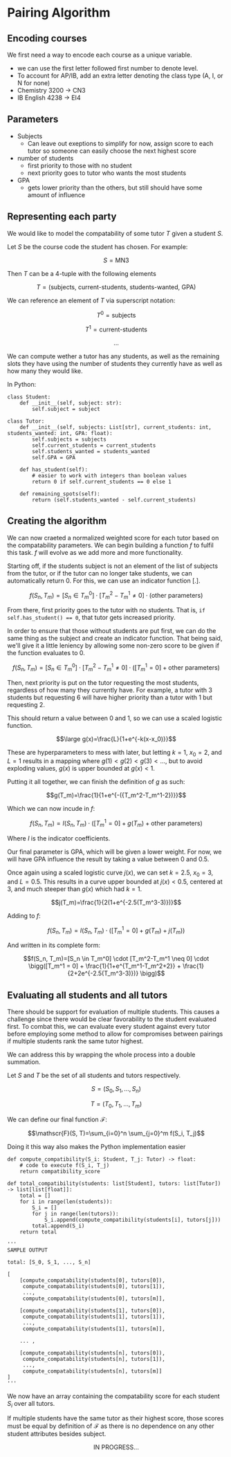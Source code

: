 # Pairing Algorithm

## Encoding courses

We first need a way to encode each course as a unique variable.
- we can use the first letter followed first number to denote level.
- To account for AP/IB, add an extra letter denoting the class type (A, I, or N for none)
- Chemistry 3200 $\rightarrow$ CN3
- IB English 4238 $\rightarrow$ EI4

## Parameters

- Subjects
  - Can leave out exeptions to simplify for now, assign score to each tutor so someone can easily choose the next highest score
- number of students
  - first priority to those with no student
  - next priority goes to tutor who wants the most students
- GPA
  - gets lower priority than the others, but still should have some amount of influence
 
## Representing each party

We would like to model the compatability of some tutor $T$ given a student $S$.

Let $S$ be the course code the student has chosen. For example:

$$S=\text{MN3}$$

Then $T$ can be a 4-tuple with the following elements

$$T=(\text{subjects, current-students, students-wanted, GPA})$$

We can reference an element of $T$ via superscript notation:

$$T^0=\text{subjects}$$

$$T^1=\text{current-students}$$

$$...$$

We can compute wether a tutor has any students, as well as the remaining slots they have using the number of students they currently have as well as how many they would like. 

In Python:

```
class Student:
    def __init__(self, subject: str):
        self.subject = subject

class Tutor:
    def __init__(self, subjects: List[str], current_students: int, students_wanted: int, GPA: float):
        self.subjects = subjects
        self.current_students = current_students
        self.students_wanted = students_wanted
        self.GPA = GPA

    def has_student(self):
        # easier to work with integers than boolean values
        return 0 if self.current_students == 0 else 1

    def remaining_spots(self):
        return (self.students_wanted - self.current_students)
```

## Creating the algorithm

We can now craeted a normalized weighted score for each tutor based on the compatability parameters. We can begin building a function $f$ to fulfil this task. $f$ will evolve as we add more and more functionality. 

Starting off, if the students subject is not an element of the list of subjects from the tutor, or if the tutor can no longer take students, we can automatically return 0. For this, we can use an indicator function [.]. 

$$f(S_n, T_m)=[S_n \in T_m^0] \cdot [T_m^2-T_m^1 \neq 0] \cdot (\text{other parameters})$$

From there, first priority goes to the tutor with no students. That is, `if self.has_student() == 0`, that tutor gets increased priority.

In order to ensure that those without students are put first, we can do the same thing as the subject and create an indicator function. That being said, we'll give it a little leniency by allowing some non-zero score to be given if the function evaluates to 0. 

$$f(S_n, T_m)=[S_n \in T_m^0] \cdot [T_m^2-T_m^1 \neq 0] \cdot \big([T_m^1 = 0] + \text{other parameters}\big)$$

Then, next priority is put on the tutor requesting the most students, regardless of how many they currently have. For example, a tutor with 3 students but requesting 6 will have higher priority than a tutor with 1 but requesting 2. 

This should return a value between 0 and 1, so we can use a scaled logistic function. 

$$\large g(x)=\frac{L}{1+e^{-k(x-x_0)}}$$

These are hyperparameters to mess with later, but letting $k=1$, $x_0=2$, and $L=1$ results in a mapping where $g(1) < g(2) < g(3) < ...$, but to avoid exploding values, $g(x)$ is upper bounded at $g(x) < 1$.

Putting it all together, we can finish the definition of $g$ as such:

$$g(T_m)=\frac{1}{1+e^{-({T_m^2-T_m^1-2})}}$$

Which we can now incude in $f$:

$$f(S_n, T_m)= I(S_n, T_m) \cdot \big([T_m^1 = 0] + g(T_m) + \text{other parameters}\big)$$

Where $I$ is the indicator coefficients.

Our final parameter is GPA, which will be given a lower weight. For now, we will have GPA influence the result by taking a value between 0 and 0.5.

Once again using a scaled logistic curve $j(x)$, we can set $k=2.5$, $x_0=3$, and $L=0.5$. This results in a curve upper bounded at $j(x) < 0.5$, centered at 3, and much steeper than $g(x)$ which had $k=1$. 

$$j(T_m)=\frac{1}{2(1+e^{-2.5(T_m^3-3)})}$$

Adding to $f$:

$$f(S_n, T_m)= I(S_n, T_m) \cdot \big([T_m^1 = 0] + g(T_m) + j(T_m)\big)$$

And written in its complete form:

$$f(S_n, T_m)=[S_n \in T_m^0] \cdot [T_m^2-T_m^1 \neq 0] \cdot \bigg([T_m^1 = 0] + \frac{1}{1+e^{T_m^1-T_m^2+2}} + \frac{1}{2+2e^{-2.5(T_m^3-3)})} \bigg)$$

## Evaluating all students and all tutors

There should be support for evaluation of multiple students. This causes a challenge since there would be clear favorability to the student evaluated first. To combat this, we can evaluate every student against every tutor before employing some method to allow for compromises between pairings if multiple students rank the same tutor highest. 

We can address this by wrapping the whole process into a double summation. 

Let $S$ and $T$ be the set of all students and tutors respectively. 

$$S=(S_0, S_1, \ldots, S_n)$$

$$T=(T_0, T_1, \ldots, T_m)$$

We can define our final function $\mathscr{F}$:

$$\mathscr{F}(S, T)=\sum_{i=0}^n \sum_{j=0}^m f(S_i, T_j)$$

Doing it this way also makes the Python implementation easier

```
def compute_compatibility(S_i: Student, T_j: Tutor) -> float:
    # code to execute f(S_i, T_j)
    return compatibility_score

def total_compatibility(students: list[Student], tutors: list[Tutor]) -> list[list[float]]:
    total = []
    for i in range(len(students)):
        S_i = []
        for j in range(len(tutors)):
            S_i.append(compute_compatibility(students[i], tutors[j]))
        total.append(S_i)
    return total

'''
SAMPLE OUTPUT

total: [S_0, S_1, ..., S_n]

[
    [compute_compatability(students[0], tutors[0]),
     compute_compatability(students[0], tutors[1]),
     ...,
     compute_compatability(students[0], tutors[m]],

    [compute_compatability(students[1], tutors[0]),
     compute_compatability(students[1], tutors[1]),
     ...,
     compute_compatability(students[1], tutors[m]],

    ... ,

    [compute_compatability(students[n], tutors[0]),
     compute_compatability(students[n], tutors[1]),
     ...,
     compute_compatability(students[n], tutors[m]]
]
'''
```

We now have an array containing the compatability score for each student $S_i$ over all tutors. 

If multiple students have the same tutor as their highest score, those scores must be equal by definition of $\mathscr{F}$ as there is no dependence on any other student attributes besides subject.

$$\text{IN PROGRESS...}$$
